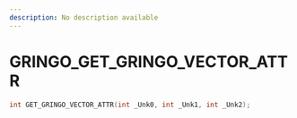 ```yaml
---
description: No description available 
---
```


# GRINGO\_GET_GRINGO_VECTOR_ATTR

```cpp
int GET_GRINGO_VECTOR_ATTR(int _Unk0, int _Unk1, int _Unk2);
```